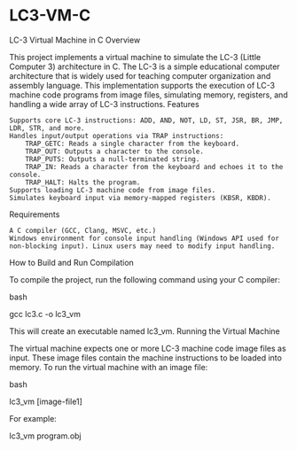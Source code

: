 # LC3-VM-C
LC-3 Virtual Machine in C
Overview

This project implements a virtual machine to simulate the LC-3 (Little Computer 3) architecture in C. The LC-3 is a simple educational computer architecture that is widely used for teaching computer organization and assembly language. This implementation supports the execution of LC-3 machine code programs from image files, simulating memory, registers, and handling a wide array of LC-3 instructions.
Features

    Supports core LC-3 instructions: ADD, AND, NOT, LD, ST, JSR, BR, JMP, LDR, STR, and more.
    Handles input/output operations via TRAP instructions:
        TRAP_GETC: Reads a single character from the keyboard.
        TRAP_OUT: Outputs a character to the console.
        TRAP_PUTS: Outputs a null-terminated string.
        TRAP_IN: Reads a character from the keyboard and echoes it to the console.
        TRAP_HALT: Halts the program.
    Supports loading LC-3 machine code from image files.
    Simulates keyboard input via memory-mapped registers (KBSR, KBDR).

Requirements

    A C compiler (GCC, Clang, MSVC, etc.)
    Windows environment for console input handling (Windows API used for non-blocking input). Linux users may need to modify input handling.

How to Build and Run
Compilation

To compile the project, run the following command using your C compiler:

bash

gcc lc3.c -o lc3_vm

This will create an executable named lc3_vm.
Running the Virtual Machine

The virtual machine expects one or more LC-3 machine code image files as input. These image files contain the machine instructions to be loaded into memory. To run the virtual machine with an image file:

bash

lc3_vm [image-file1]

For example:

lc3_vm program.obj
